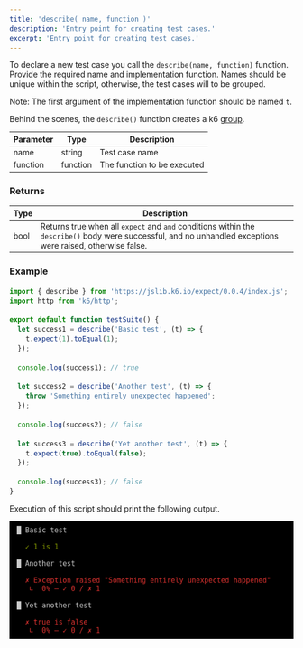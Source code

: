 ```yaml
---
title: 'describe( name, function )'
description: 'Entry point for creating test cases.'
excerpt: 'Entry point for creating test cases.'
---
```


To declare a new test case you call the `describe(name, function)` function. Provide the required name and implementation function.
Names should be unique within the script, otherwise, the test cases will to be grouped.

Note: The first argument of the implementation function should be named `t`.

Behind the scenes, the `describe()` function creates a k6 [group](/javascript-api/v0.31/k6/group-name-fn).

| Parameter | Type     | Description                 |
| --------- | -------- | --------------------------- |
| name      | string   | Test case name              |
| function  | function | The function to be executed |

### Returns

| Type | Description                                                                                                                                                 |
| ---- | ----------------------------------------------------------------------------------------------------------------------------------------------------------- |
| bool | Returns true when all `expect` and `and` conditions within the `describe()` body were successful, and no unhandled exceptions were raised, otherwise false. |

### Example

<CodeGroup labels={[]}>

```javascript
import { describe } from 'https://jslib.k6.io/expect/0.0.4/index.js';
import http from 'k6/http';

export default function testSuite() {
  let success1 = describe('Basic test', (t) => {
    t.expect(1).toEqual(1);
  });

  console.log(success1); // true

  let success2 = describe('Another test', (t) => {
    throw 'Something entirely unexpected happened';
  });

  console.log(success2); // false

  let success3 = describe('Yet another test', (t) => {
    t.expect(true).toEqual(false);
  });

  console.log(success3); // false
}
```

</CodeGroup>

Execution of this script should print the following output.

![output](./images/test-output.png)
